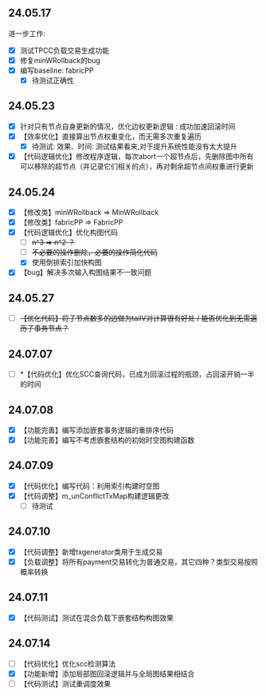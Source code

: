 ## 24.05.17
进一步工作:
- [x] 测试TPCC负载交易生成功能
- [x] 修复minWRollback的bug
- [x] 编写baseline: fabricPP
  - [x] 待测试正确性

## 24.05.23
- [x] 针对只有节点自身更新的情况，优化边权更新逻辑 : 成功加速回滚时间
- [x] 【效率优化】直接算出节点权重变化，而无需多次重复遍历
  - [x] 待测试: 效果、时间: 测试结果看来,对于提升系统性能没有太大提升
- [x] 【代码逻辑优化】修改程序逻辑，每次abort一个超节点后，先删除图中所有可以移除的超节点（并记录它们相关的点），再对剩余超节点间权重进行更新

## 24.05.24
- [x] 【修改类】minWRollback => MinWRollback
- [x] 【修改类】fabricPP => FabricPP
- [x] 【代码逻辑优化】优化构图代码
  - [ ] ~~n^3 => n^2 ？~~
  - [ ] ~~不必要的操作删除，必要的操作简化代码~~
  - [x] 使用倒排索引加快构图
- [x] 【bug】解决多次输入构图结果不一致问题

## 24.05.27
- [ ] ~~【优化代码】将子节点数多的边做为tailV对计算很有好处 / 能否优化到无需遍历子事务节点？~~

## 24.07.07
- [ ] *【代码优化】优化SCC查询代码，已成为回滚过程的瓶颈，占回滚开销一半的时间

## 24.07.08
- [x] 【功能完善】编写添加嵌套事务逻辑的重排序代码
- [x] 【功能完善】编写不考虑嵌套结构的初始时空图构建函数

## 24.07.09
- [x] 【代码优化】编写代码：利用索引构建时空图
- [x] 【代码调整】m_unConflictTxMap构建逻辑更改
  - [ ] 待测试

## 24.07.10
- [x] 【代码调整】新增txgenerator类用于生成交易
- [x] 【负载调整】将所有payment交易转化为普通交易，其它四种？类型交易按照概率转换

## 24.07.11
- [x] 【代码测试】测试在混合负载下嵌套结构构图效果

## 24.07.14
- [ ] 【代码优化】优化scc检测算法
- [x] 【功能新增】添加局部图回滚逻辑并与全局图结果相结合
- [ ] 【代码测试】测试重调度效果